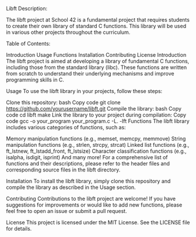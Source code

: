 Libft
Description:

The libft project at School 42 is a fundamental project that requires students to create their own library of standard C functions. This library will be used in various other projects throughout the curriculum.

Table of Contents:

Introduction
Usage
Functions
Installation
Contributing
License
Introduction
The libft project is aimed at developing a library of fundamental C functions, including those from the standard library (libc). These functions are written from scratch to understand their underlying mechanisms and improve programming skills in C.

Usage
To use the libft library in your projects, follow these steps:

Clone this repository:
bash
Copy code
git clone https://github.com/yourusername/libft.git
Compile the library:
bash
Copy code
cd libft
make
Link the library to your project during compilation:
Copy code
gcc -o your_program your_program.c -L. -lft
Functions
The libft library includes various categories of functions, such as:

Memory manipulation functions (e.g., memset, memcpy, memmove)
String manipulation functions (e.g., strlen, strcpy, strcat)
Linked list functions (e.g., ft_lstnew, ft_lstadd_front, ft_lstsize)
Character classification functions (e.g., isalpha, isdigit, isprint)
And many more!
For a comprehensive list of functions and their descriptions, please refer to the header files and corresponding source files in the libft directory.

Installation
To install the libft library, simply clone this repository and compile the library as described in the Usage section.

Contributing
Contributions to the libft project are welcome! If you have suggestions for improvements or would like to add new functions, please feel free to open an issue or submit a pull request.

License
This project is licensed under the MIT License. See the LICENSE file for details.
